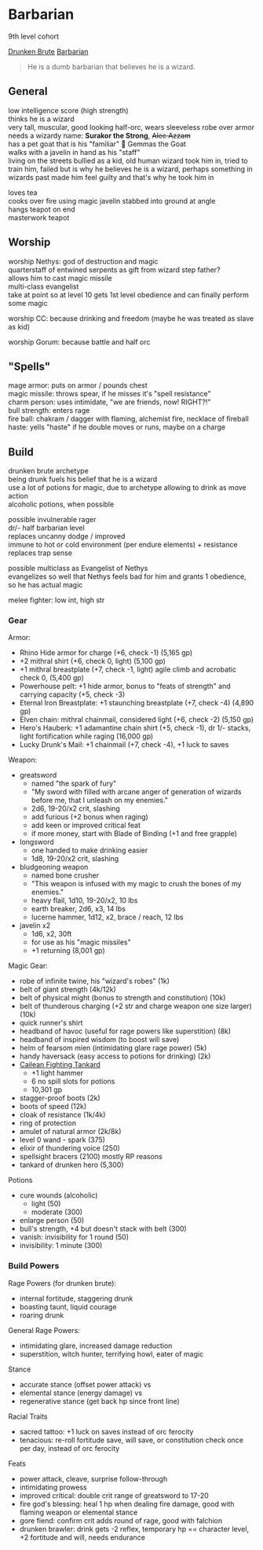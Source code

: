 # Barbarian

9th level cohort  

[Drunken Brute](https://aonprd.com/ArchetypeDisplay.aspx?FixedName=Barbarian%20Drunken%20Brute) [Barbarian](https://aonprd.com/ClassDisplay.aspx?ItemName=Barbarian)  

> He is a dumb barbarian that believes he is a wizard.

## General

low intelligence score (high strength)  
thinks he is a wizard  
very tall, muscular, good looking half-orc, wears sleeveless robe over armor  
needs a wizardy name: **Surakor the Strong**, ~~Alec Azzam~~  
has a pet goat that is his "familiar" 🐐 Gemmas the Goat  
walks with a javelin in hand as his "staff"  
living on the streets bullied as a kid, old human wizard took him in, tried to train him, failed but is why he believes he is a wizard, perhaps something in wizards past made him feel guilty and that's why he took him in  

loves tea  
cooks over fire using magic javelin stabbed into ground at angle  
hangs teapot on end  
masterwork teapot  


## Worship

worship Nethys: god of destruction and magic  
quarterstaff of entwined serpents as gift from wizard step father?  
allows him to cast magic missile  
multi-class evangelist  
take at point so at level 10 gets 1st level obedience and can finally  perform some magic  

worship CC: because drinking and freedom (maybe he was treated as slave as kid)

worship Gorum: because battle and half orc  


## "Spells"

mage armor: puts on armor / pounds chest  
magic missile: throws spear, if he misses it's "spell resistance"  
charm person: uses intimidate, "we are friends, now! RIGHT?!"  
bull strength: enters rage  
fire ball: chakram / dagger with flaming, alchemist fire, necklace of fireball  
haste: yells "haste" if he double moves or runs, maybe on a charge  


## Build

drunken brute archetype  
being drunk fuels his belief that he is a wizard  
use a lot of potions for magic, due to archetype allowing to drink as move action  
alcoholic potions, when possible  

possible invulnerable rager  
dr/- half barbarian level  
replaces uncanny dodge / improved  
immune to hot or cold environment (per endure elements) + resistance  
replaces trap sense  

possible multiclass as Evangelist of Nethys  
evangelizes so well that Nethys feels bad for him and grants 1 obedience, so he has actual magic  

melee fighter: low int, high str  

### Gear

Armor:
- Rhino Hide armor for charge (+6, check -1) (5,165 gp)
- +2 mithral shirt (+6, check 0, light) (5,100 gp)
- +1 mithral breastplate (+7, check -1, light) agile climb and acrobatic check 0, (5,400 gp)
- Powerhouse pelt: +1 hide armor, bonus to "feats of strength" and carrying capacity (+5, check -3)
- Eternal Iron Breastplate: +1 staunching breastplate (+7, check -4) (4,890 gp)
- Elven chain: mithral chainmail, considered light (+6, check -2) (5,150 gp)
- Hero's Hauberk: +1 adamantine chain shirt (+5, check -1), dr 1/- stacks, light fortification while raging (16,000 gp)
- Lucky Drunk's Mail: +1 chainmail (+7, check -4), +1 luck to saves

Weapon:  
- greatsword
    - named "the spark of fury"
    - "My sword with filled with arcane anger of generation of wizards before me, that I unleash on my enemies."
    - 2d6, 19-20/x2 crit, slashing
    - add furious (+2 bonus when raging)
    - add keen or improved critical feat
    - if more money, start with Blade of Binding (+1 and free grapple)
- longsword
    - one handed to make drinking easier
    - 1d8, 19-20/x2 crit, slashing
- bludgeoning weapon
    - named bone crusher
    - "This weapon is infused with my magic to crush the bones of my enemies."
    - heavy flail, 1d10, 19-20/x2, 10 lbs
    - earth breaker, 2d6, x3, 14 lbs
    - lucerne hammer, 1d12, x2, brace / reach, 12 lbs
- javelin x2
    - 1d6, x2, 30ft
    - for use as his "magic missiles"
    - +1 returning (8,001 gp)

Magic Gear:  
- robe of infinite twine, his "wizard's robes" (1k)
- belt of giant strength (4k/12k)
- belt of physical might (bonus to strength and constitution) (10k)
- belt of thunderous charging (+2 str and charge weapon one size larger) (10k)
- quick runner's shirt
- headband of havoc (useful for rage powers like superstition) (8k)
- headband of inspired wisdom (to boost will save)
- helm of fearsom mien (intimidating glare rage power) (5k)
- handy haversack (easy access to potions for drinking) (2k)
- [Cailean Fighting Tankard](https://aonprd.com/MagicWeaponsDisplay.aspx?ItemName=Cailean%20Fighting%20Tankard)
    - +1 light hammer
    - 6 no spill slots for potions
    - 10,301 gp
- stagger-proof boots (2k)
- boots of speed (12k)
- cloak of resistance (1k/4k)
- ring of protection
- amulet of natural armor (2k/8k)
- level 0 wand - spark (375)
- elixir of thundering voice (250)
- spellsight bracers (2100) mostly RP reasons
- tankard of drunken hero (5,300)


Potions
- cure wounds (alcoholic)
    - light (50)
    - moderate (300)
- enlarge person (50)
- bull's strength, +4 but doesn't stack with belt (300)
- vanish: invisibility for 1 round (50)
- invisibility: 1 minute (300)

### Build Powers

Rage Powers (for drunken brute):  
- internal fortitude, staggering drunk
- boasting taunt, liquid courage
- roaring drunk

General Rage Powers:
- intimidating glare, increased damage reduction
- superstition, witch hunter, terrifying howl, eater of magic

Stance
- accurate stance (offset power attack) vs
- elemental stance (energy damage) vs
- regenerative stance (get back hp since front line)

Racial Traits
- sacred tattoo: +1 luck on saves instead of orc ferocity
- tenacious: re-roll fortitude save, will save, or constitution check once per day, instead of orc ferocity

Feats
- power attack, cleave, surprise follow-through
- intimidating prowess
- improved critical: double crit range of greatsword to 17-20
- fire god's blessing: heal 1 hp when dealing fire damage, good with flaming weapon or elemental stance
- gore fiend: confirm crit adds round of rage, good with falchion
- drunken brawler: drink gets -2 reflex, temporary hp == character level, +2 fortitude and will, needs endurance





